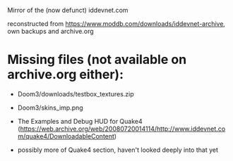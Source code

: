 Mirror of the (now defunct) iddevnet.com

reconstructed from https://www.moddb.com/downloads/iddevnet-archive, own backups and archive.org

# Missing files (not available on archive.org either):
- Doom3/downloads/testbox_textures.zip
- Doom3/skins_imp.png

- The Examples and Debug HUD for Quake4 (https://web.archive.org/web/20080720014114/http://www.iddevnet.com/quake4/DownloadableContent)
- possibly more of Quake4 section, haven't looked deeply into that yet
